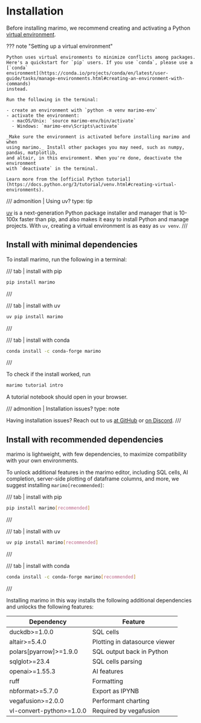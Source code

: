 # Installation

Before installing marimo, we recommend creating and activating a Python
[virtual environment](https://docs.python.org/3/tutorial/venv.html#creating-virtual-environments).

??? note "Setting up a virtual environment"

    Python uses virtual environments to minimize conflicts among packages.
    Here's a quickstart for `pip` users. If you use `conda`, please use a [`conda`
    environment](https://conda.io/projects/conda/en/latest/user-guide/tasks/manage-environments.html#creating-an-environment-with-commands)
    instead.

    Run the following in the terminal:

    - create an environment with `python -m venv marimo-env`
    - activate the environment:
      - macOS/Unix: `source marimo-env/bin/activate`
      - Windows: `marimo-env\Scripts\activate`

    _Make sure the environment is activated before installing marimo and when
    using marimo._ Install other packages you may need, such as numpy, pandas, matplotlib,
    and altair, in this environment. When you're done, deactivate the environment
    with `deactivate` in the terminal.

    Learn more from the [official Python tutorial](https://docs.python.org/3/tutorial/venv.html#creating-virtual-environments).

/// admonition | Using uv?
    type: tip

[uv](https://github.com/astral-sh/uv) is a next-generation Python package
installer and manager that is 10-100x faster than pip, and also makes it easy
to install Python and manage projects. With `uv`, creating a virtual
environment is as easy as `uv venv`.
///

## Install with minimal dependencies

To install marimo, run the following in a terminal:

/// tab | install with pip

```bash
pip install marimo
```

///

/// tab | install with uv

```bash
uv pip install marimo
```

///

/// tab | install with conda

```bash
conda install -c conda-forge marimo
```

///

To check if the install worked, run

```bash
marimo tutorial intro
```

A tutorial notebook should open in your browser.

/// admonition | Installation issues?
    type: note

Having installation issues? Reach out to us [at GitHub](https://github.com/marimo-team/marimo/issues) or [on Discord](https://marimo.io/discord?ref=docs).
///

## Install with recommended dependencies

marimo is lightweight, with few dependencies, to maximize compatibility with
your own environments.

To unlock additional features in the marimo editor, including SQL cells,
AI completion, server-side plotting of dataframe columns, and more, we
suggest installing `marimo[recommended]`:

/// tab | install with pip

```bash
pip install marimo[recommended]
```

///

/// tab | install with uv

```bash
uv pip install marimo[recommended]
```

///

/// tab | install with conda

```bash
conda install -c conda-forge marimo[recommended]
```

///

Installing marimo in this way installs the following additional dependencies and unlocks the following features:

| Dependency                 | Feature                          |
|----------------------------|----------------------------------|
| duckdb>=1.0.0              | SQL cells                        |
| altair>=5.4.0              | Plotting in datasource viewer   |
| polars[pyarrow]>=1.9.0     | SQL output back in Python       |
| sqlglot>=23.4              | SQL cells parsing               |
| openai>=1.55.3             | AI features                     |
| ruff                       | Formatting                      |
| nbformat>=5.7.0            | Export as IPYNB                 |
| vegafusion>=2.0.0          | Performant charting             |
| vl-convert-python>=1.0.0   | Required by vegafusion          |

